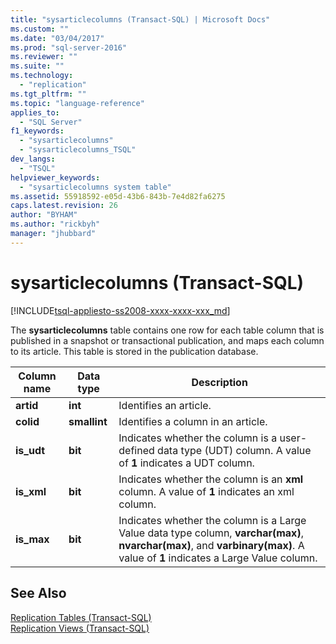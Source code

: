 ```yaml
---
title: "sysarticlecolumns (Transact-SQL) | Microsoft Docs"
ms.custom: ""
ms.date: "03/04/2017"
ms.prod: "sql-server-2016"
ms.reviewer: ""
ms.suite: ""
ms.technology: 
  - "replication"
ms.tgt_pltfrm: ""
ms.topic: "language-reference"
applies_to: 
  - "SQL Server"
f1_keywords: 
  - "sysarticlecolumns"
  - "sysarticlecolumns_TSQL"
dev_langs: 
  - "TSQL"
helpviewer_keywords: 
  - "sysarticlecolumns system table"
ms.assetid: 55918592-e05d-43b6-843b-7e4d82fa6275
caps.latest.revision: 26
author: "BYHAM"
ms.author: "rickbyh"
manager: "jhubbard"
---
```

# sysarticlecolumns (Transact-SQL)
[!INCLUDE[tsql-appliesto-ss2008-xxxx-xxxx-xxx_md](../../includes/tsql-appliesto-ss2008-xxxx-xxxx-xxx-md.md)]

  The **sysarticlecolumns** table contains one row for each table column that is published in a snapshot or transactional publication, and maps each column to its article. This table is stored in the publication database.  
  
|Column name|Data type|Description|  
|-----------------|---------------|-----------------|  
|**artid**|**int**|Identifies an article.|  
|**colid**|**smallint**|Identifies a column in an article.|  
|**is_udt**|**bit**|Indicates whether the column is a user-defined data type (UDT) column. A value of **1** indicates a UDT column.|  
|**is_xml**|**bit**|Indicates whether the column is an **xml** column. A value of **1** indicates an xml column.|  
|**is_max**|**bit**|Indicates whether the column is a Large Value data type column, **varchar(max)**, **nvarchar(max)**, and **varbinary(max)**. A value of **1** indicates a Large Value column.|  
  
## See Also  
 [Replication Tables &#40;Transact-SQL&#41;](../../relational-databases/system-tables/replication-tables-transact-sql.md)   
 [Replication Views &#40;Transact-SQL&#41;](../../relational-databases/system-views/replication-views-transact-sql.md)  
  
  